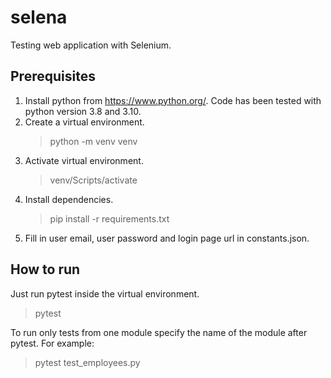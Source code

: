 # selena
Testing web application with Selenium.

## Prerequisites
1. Install python from https://www.python.org/. Code has been tested with python version 3.8 and 3.10.
2. Create a virtual environment.
   > python -m venv venv
3. Activate virtual environment.
   > venv/Scripts/activate
4. Install dependencies.
   > pip install -r requirements.txt
5. Fill in user email, user password and login page url in constants.json.

## How to run
Just run pytest inside the virtual environment.
  > pytest

To run only tests from one module specify the name of the module after pytest. For example:
  > pytest test_employees.py
